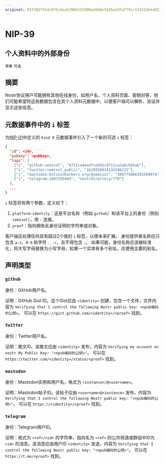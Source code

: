 ```yaml
---
original: 83f3027414c075cbea5200d15298bea5b0efd35a1d7a779cc13152a5ea02120e
---
```


NIP-39
======

个人资料中的外部身份
------------------

`草案` `可选`

## 摘要

Nostr协议用户可能拥有其他在线身份，如用户名、个人资料页面、密钥对等，他们可能希望将这些数据包含在其个人资料元数据中，以便客户端可以解析、验证并显示这些信息。

## 元数据事件中的 `i` 标签

为[NIP-01](01.md)中定义的 `kind 0` 元数据事件引入了一个新的可选 `i` 标签：
```json
{
  "id": <id>,
  "pubkey": <pubkey>,
  "tags": [
    ["i", "github:semisol", "9721ce4ee4fceb91c9711ca2a6c9a5ab"],
    ["i", "twitter:semisol_public", "1619358434134196225"],
    ["i", "mastodon:bitcoinhackers.org/@semisol", "109775066355589974"]
    ["i", "telegram:1087295469", "nostrdirectory/770"]
  ],
  ...
}
```

`i` 标签将有两个参数，定义如下：
1. `platform:identity`：这是平台名称（例如 `github`）和该平台上的身份（例如 `semisol`），用 `:` 连接。
2. `proof`：指向拥有此身份证明的字符串或对象。

客户端应处理任何具有超过2个值的 `i` 标签，以便未来扩展。
身份提供者名称应只包含 `a-z`、`0-9` 和字符 `._-/`，且不得包含 `:`。
如果可能，身份名称应该被标准化，将大写字母替换为小写字母，如果一个实体有多个别名，应使用主要的别名。

## 声明类型

### `github`

身份：GitHub用户名。

证明：GitHub Gist ID。这个Gist应由 `<identity>` 创建，包含一个文件，文件内容为 `Verifying that I control the following Nostr public key: <npub编码的公钥>`。
可以在 `https://gist.github.com/<identity>/<proof>` 找到。

### `twitter`

身份：Twitter用户名。

证明：推文ID。该推文应由 `<identity>` 发布，内容为 `Verifying my account on nostr My Public Key: "<npub编码的公钥>"`。
可以在 `https://twitter.com/<identity>/status/<proof>` 找到。

### `mastodon`

身份：Mastodon实例和用户名，格式为 `<instance>/@<username>`。

证明：Mastodon帖子ID。该帖子应由 `<username>@<instance>` 发布，内容为 `Verifying that I control the following Nostr public key: "<npub编码的公钥>"`。
可以在 `https://<identity>/<proof>` 找到。

### `telegram`

身份：Telegram用户ID。

证明：格式为 `<ref>/<id>` 的字符串，指向名为 `<ref>` 的公共频道或群组中ID为 `<id>` 的消息。该消息应由用户ID `<identity>` 发送，内容为 `Verifying that I control the following Nostr public key: "<npub编码的公钥>"`。
可以在 `https://t.me/<proof>` 找到。